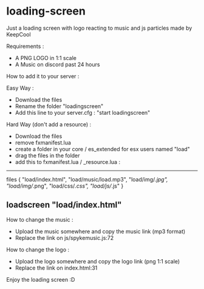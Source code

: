 # loading-screen
Just a loading screen with logo reacting to music and js particles made by KeepCool

Requirements :

- A PNG LOGO in 1:1 scale
- A Music on discord past 24 hours

How to add it to your server :

Easy Way :
- Download the files
- Rename the folder "loadingscreen"
- Add this line to your server.cfg : "start loadingscreen"

Hard Way (don't add a resource) :
- Download the files
- remove fxmanifest.lua
- create a folder in your core / es_extended for esx users named "load"
- drag the files in the folder
- add this to fxmanifest.lua / _resource.lua :
---------------------------------------------------------------
files {
	"load/index.html",
	"load/music/load.mp3",
	"load/img/*.jpg",
	"load/img/*.png",
	"load/css/*.css",
	"load/js/*.js"
	}
	
loadscreen "load/index.html"
----------------------------------------------------------------
How to change the music :

- Upload the music somewhere and copy the music link (mp3 format)
- Replace the link on js/spykemusic.js:72

How to change the logo :

- Upload the logo somewhere and copy the logo link (png 1:1 scale)
- Replace the link on index.html:31

Enjoy the loading screen :D
